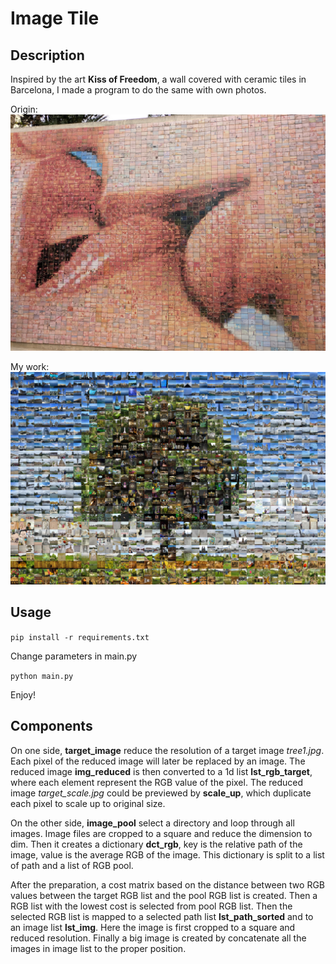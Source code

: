 # Image Tile
## Description
Inspired by the art __Kiss of Freedom__, a wall covered with ceramic tiles in Barcelona, I made a program to do the same with own photos.

Origin:
![Photo: Kiss of Freedom](lippen_barcelona.jpg)

My work:
![Image tile of tree](target_concatenated_reduced.jpg)
## Usage
`pip install -r requirements.txt`

Change parameters in main.py

`python main.py`

Enjoy!

## Components
On one side, **target_image** reduce the resolution of a target image *tree1.jpg*. Each pixel of the reduced image will later be replaced by an image. The reduced image **img_reduced** is then converted to a 1d list **lst_rgb_target**, where each element represent the RGB value of the pixel. The reduced image *target_scale.jpg* could be previewed by **scale_up**, which duplicate each pixel to scale up to original size.

On the other side, **image_pool** select a directory and loop through all images. Image files are cropped to a square and reduce the dimension to dim. Then it creates a dictionary **dct_rgb**, key is the relative path of the image, value is the average RGB of the image. This dictionary is split to a list of path and a list of RGB pool.

After the preparation, a cost matrix based on the distance between two RGB values between the target RGB list and the pool RGB list is created. Then a RGB list with the lowest cost is selected from pool RGB list. Then the selected RGB list is mapped to a selected path list **lst_path_sorted** and to an image list **lst_img**. Here the image is first cropped to a square and reduced resolution. Finally a big image is created by concatenate all the images in image list to the proper position.